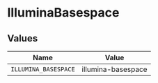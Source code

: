 # IlluminaBasespace


## Values

| Name                 | Value                |
| -------------------- | -------------------- |
| `ILLUMINA_BASESPACE` | illumina-basespace   |